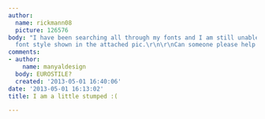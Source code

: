 ```yaml
---
author:
  name: rickmann08
  picture: 126576
body: "I have been searching all through my fonts and I am still unable to find the
  font style shown in the attached pic.\r\n\r\nCan someone please help!!!\r\n\r\nThanks!"
comments:
- author:
    name: manyaldesign
  body: EUROSTILE?
  created: '2013-05-01 16:40:06'
date: '2013-05-01 16:13:02'
title: I am a little stumped :(

---
```

